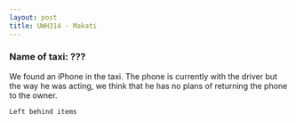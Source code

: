 ```yaml
---
layout: post
title: UWH314 - Makati
---
```


### Name of taxi: ???

We found an iPhone in the taxi. The phone is currently with the driver but the way he was acting, we think that he has no plans of returning the phone to the owner.

```Left behind items```
